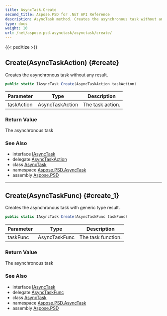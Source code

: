 ```yaml
---
title: AsyncTask.Create
second_title: Aspose.PSD for .NET API Reference
description: AsyncTask method. Creates the asynchronous task without any result
type: docs
weight: 10
url: /net/aspose.psd.asynctask/asynctask/create/
---
```

{{< psd/tize >}}
## Create(AsyncTaskAction) {#create}

Creates the asynchronous task without any result.

```csharp
public static IAsyncTask Create(AsyncTaskAction taskAction)
```

| Parameter | Type | Description |
| --- | --- | --- |
| taskAction | AsyncTaskAction | The task action. |

### Return Value

The asynchronous task

### See Also

* interface [IAsyncTask](../../iasynctask/)
* delegate [AsyncTaskAction](../../asynctaskaction/)
* class [AsyncTask](../)
* namespace [Aspose.PSD.AsyncTask](../../../aspose.psd.asynctask/)
* assembly [Aspose.PSD](../../../)

---

## Create(AsyncTaskFunc) {#create_1}

Creates the asynchronous task with generic type result.

```csharp
public static IAsyncTask Create(AsyncTaskFunc taskFunc)
```

| Parameter | Type | Description |
| --- | --- | --- |
| taskFunc | AsyncTaskFunc | The task function. |

### Return Value

The asynchronous task

### See Also

* interface [IAsyncTask](../../iasynctask/)
* delegate [AsyncTaskFunc](../../asynctaskfunc/)
* class [AsyncTask](../)
* namespace [Aspose.PSD.AsyncTask](../../../aspose.psd.asynctask/)
* assembly [Aspose.PSD](../../../)


